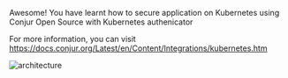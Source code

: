 Awesome!  You have learnt how to secure application on Kubernetes using Conjur Open Source with Kubernetes authenicator

For more information, you can visit https://docs.conjur.org/Latest/en/Content/Integrations/kubernetes.htm

![architecture](https://docs.conjur.org/Latest/en/Content/Images/Integrations/k8s-oss-integration-arch.jpg)
